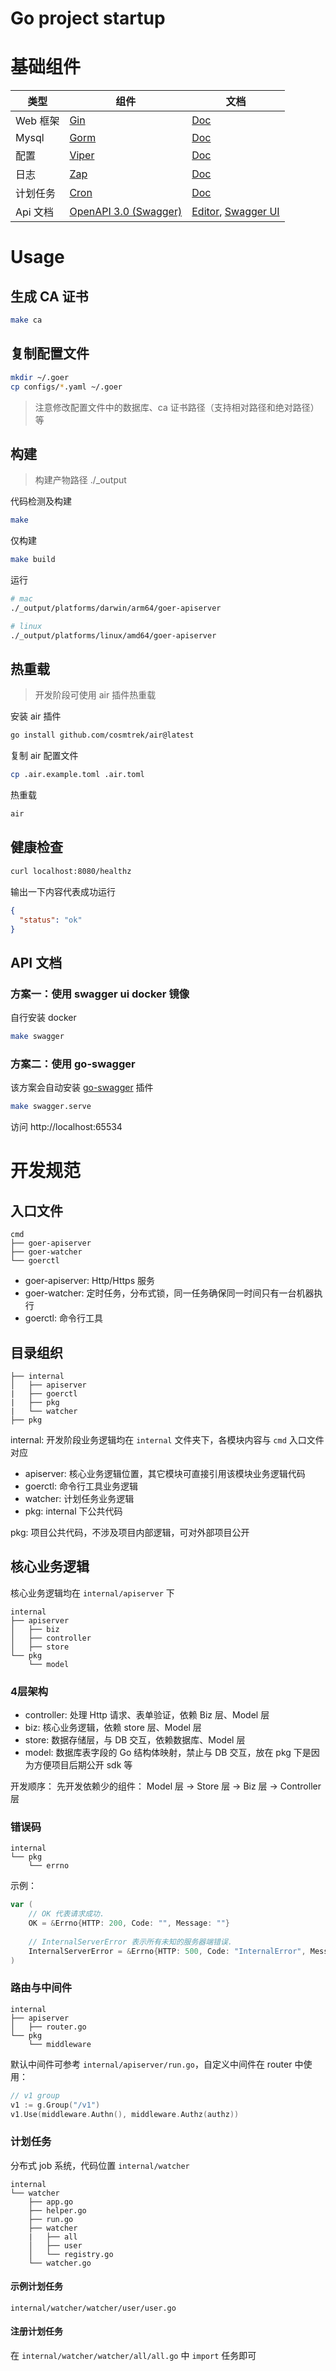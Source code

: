 # Go project startup

# 基础组件

| 类型     | 组件                                                        | 文档                                                                                        |
|--------|-----------------------------------------------------------|-------------------------------------------------------------------------------------------|
| Web 框架 | [Gin](https://gin-gonic.com/zh-cn/docs)                   | [Doc](https://gorm.io/zh_CN/docs/index.html)                                              |
| Mysql  | [Gorm](https://github.com/go-gorm/gorm)                   | [Doc](https://gorm.io/zh_CN/docs/index.html)                                              |
| 配置     | [Viper](https://github.com/spf13/viper)                   | [Doc](https://gorm.io/zh_CN/docs/index.html)                                              |
| 日志     | [Zap](https://github.com/uber-go/zap)                     | [Doc](https://gorm.io/zh_CN/docs/index.html)                                              |
| 计划任务   | [Cron](https://github.com/robfig/cron)                    | [Doc](https://eddycjy.gitbook.io/golang/di-3-ke-gin/cron)                                 |
| Api 文档 | [OpenAPI 3.0 (Swagger)](https://swagger.io/specification) | [Editor](https://editor.swagger.io/),  [Swagger UI](https://swagger.io/tools/swagger-ui/) |

# Usage

## 生成 CA 证书

```bash
make ca
```

## 复制配置文件

```bash
mkdir ~/.goer
cp configs/*.yaml ~/.goer
```

> 注意修改配置文件中的数据库、ca 证书路径（支持相对路径和绝对路径）等

## 构建

> 构建产物路径 ./_output

代码检测及构建

```bash
make
```

仅构建

```bash
make build
```

运行

```bash
# mac
./_output/platforms/darwin/arm64/goer-apiserver

# linux
./_output/platforms/linux/amd64/goer-apiserver
```

## 热重载

> 开发阶段可使用 air 插件热重载


安装 air 插件

```bash
go install github.com/cosmtrek/air@latest
```

复制 air 配置文件

```bash
cp .air.example.toml .air.toml
```

热重载

```bash
air
```

## 健康检查

```bash
curl localhost:8080/healthz
```

输出一下内容代表成功运行

```json
{
  "status": "ok"
}
```

## API 文档

### 方案一：使用 swagger ui docker 镜像

自行安装 docker

```bash
make swagger
```

### 方案二：使用 go-swagger

该方案会自动安装 [go-swagger](https://github.com/go-swagger/go-swagger) 插件

```bash
make swagger.serve
```

访问 http://localhost:65534

# 开发规范

## 入口文件

```
cmd
├── goer-apiserver
├── goer-watcher
└── goerctl
```

- goer-apiserver: Http/Https 服务
- goer-watcher: 定时任务，分布式锁，同一任务确保同一时间只有一台机器执行
- goerctl: 命令行工具

## 目录组织

```
├── internal
│   ├── apiserver
|   ├── goerctl
|   ├── pkg
|   └── watcher
├── pkg
```

internal: 开发阶段业务逻辑均在 ```internal``` 文件夹下，各模块内容与 ```cmd``` 入口文件对应

- apiserver: 核心业务逻辑位置，其它模块可直接引用该模块业务逻辑代码
- goerctl: 命令行工具业务逻辑
- watcher: 计划任务业务逻辑
- pkg: internal 下公共代码

pkg: 项目公共代码，不涉及项目内部逻辑，可对外部项目公开

## 核心业务逻辑

核心业务逻辑均在 ```internal/apiserver``` 下

```
internal
├── apiserver
│   ├── biz
│   ├── controller
│   ├── store
└── pkg
    └── model
```

### 4层架构

- controller: 处理 Http 请求、表单验证，依赖 Biz 层、Model 层
- biz: 核心业务逻辑，依赖 store 层、Model 层
- store: 数据存储层，与 DB 交互，依赖数据库、Model 层
- model: 数据库表字段的 Go 结构体映射，禁止与 DB 交互，放在 pkg 下是因为方便项目后期公开 sdk 等

开发顺序：
先开发依赖少的组件：
Model 层 -> Store 层 -> Biz 层 -> Controller 层

### 错误码

```
internal
└── pkg
    └── errno
```

示例：

```go
var (
    // OK 代表请求成功.
    OK = &Errno{HTTP: 200, Code: "", Message: ""}
    
    // InternalServerError 表示所有未知的服务器端错误.
    InternalServerError = &Errno{HTTP: 500, Code: "InternalError", Message: "Internal server error."}
)

```

### 路由与中间件

```
internal
├── apiserver
│   ├── router.go
└── pkg
    └── middleware
```

默认中间件可参考 ```internal/apiserver/run.go```，自定义中间件在 router 中使用：

```go
// v1 group
v1 := g.Group("/v1")
v1.Use(middleware.Authn(), middleware.Authz(authz))
```

### 计划任务

分布式 job 系统，代码位置 ```internal/watcher```

```
internal
└── watcher
    ├── app.go
    ├── helper.go
    ├── run.go
    ├── watcher
    |   ├── all
    │   ├── user
    │   └── registry.go
    └── watcher.go
```

#### 示例计划任务

```internal/watcher/watcher/user/user.go```

#### 注册计划任务

在 ```internal/watcher/watcher/all/all.go``` 中 ```import``` 任务即可
